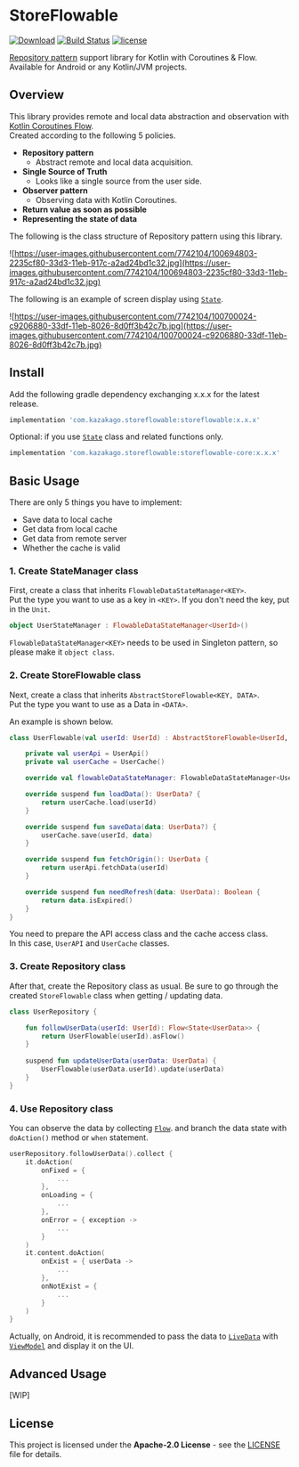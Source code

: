 # StoreFlowable

[![Download](https://api.bintray.com/packages/kazakago/maven/storeflowable/images/download.svg)](https://bintray.com/kazakago/maven/storeflowable/_latestVersion)
[![Build Status](https://app.bitrise.io/app/ab3f1be16f6a6b8b/status.svg?token=XFKB2sqF4-hFdTIyzpganQ&branch=master)](https://app.bitrise.io/app/ab3f1be16f6a6b8b)
[![license](https://img.shields.io/github/license/kazakago/storeflowable.svg)](LICENSE)

[Repository pattern](https://msdn.microsoft.com/en-us/library/ff649690.aspx) support library for Kotlin with Coroutines &amp; Flow.  
Available for Android or any Kotlin/JVM projects.  

## Overview

This library provides remote and local data abstraction and observation with [Kotlin Coroutines Flow](https://kotlin.github.io/kotlinx.coroutines/kotlinx-coroutines-core/kotlinx.coroutines.flow/-flow/).  
Created according to the following 5 policies.  

- **Repository pattern**
    - Abstract remote and local data acquisition.
- **Single Source of Truth**
    - Looks like a single source from the user side.
- **Observer pattern**
    - Observing data with Kotlin Coroutines.
- **Return value as soon as possible**
- **Representing the state of data**

The following is the class structure of Repository pattern using this library.  

![https://user-images.githubusercontent.com/7742104/100694803-2235cf80-33d3-11eb-917c-a2ad24bd1c32.jpg](https://user-images.githubusercontent.com/7742104/100694803-2235cf80-33d3-11eb-917c-a2ad24bd1c32.jpg)

The following is an example of screen display using [`State`](https://github.com/KazaKago/StoreFlowable/blob/master/library-core/src/main/java/com/kazakago/storeflowable/core/State.kt).

![https://user-images.githubusercontent.com/7742104/100700024-c9206880-33df-11eb-8026-8d0ff3b42c7b.jpg](https://user-images.githubusercontent.com/7742104/100700024-c9206880-33df-11eb-8026-8d0ff3b42c7b.jpg)

## Install

Add the following gradle dependency exchanging x.x.x for the latest release.  

```groovy
implementation 'com.kazakago.storeflowable:storeflowable:x.x.x'
```

Optional: if you use [`State`](library-core/src/main/java/com/kazakago/storeflowable/core/State.kt) class and related functions only.
```groovy
implementation 'com.kazakago.storeflowable:storeflowable-core:x.x.x'
```

## Basic Usage

There are only 5 things you have to implement:

- Save data to local cache
- Get data from local cache
- Get data from remote server
- Whether the cache is valid

### 1. Create StateManager class

First, create a class that inherits `FlowableDataStateManager<KEY>`.  
Put the type you want to use as a key in `<KEY>`. If you don't need the key, put in the `Unit`.

```kotlin
object UserStateManager : FlowableDataStateManager<UserId>()
```

`FlowableDataStateManager<KEY>` needs to be used in Singleton pattern, so please make it `object class`.  

### 2. Create StoreFlowable class

Next, create a class that inherits `AbstractStoreFlowable<KEY, DATA>`.  
Put the type you want to use as a Data in `<DATA>`.  

An example is shown below.  

```kotlin
class UserFlowable(val userId: UserId) : AbstractStoreFlowable<UserId, UserData>(userId) {

    private val userApi = UserApi()
    private val userCache = UserCache()

    override val flowableDataStateManager: FlowableDataStateManager<UserId> = UserStateManager

    override suspend fun loadData(): UserData? {
        return userCache.load(userId)
    }

    override suspend fun saveData(data: UserData?) {
        userCache.save(userId, data)
    }

    override suspend fun fetchOrigin(): UserData {
        return userApi.fetchData(userId)
    }

    override suspend fun needRefresh(data: UserData): Boolean {
        return data.isExpired()
    }
}
```

You need to prepare the API access class and the cache access class.  
In this case, `UserAPI` and `UserCache` classes.  

### 3. Create Repository class

After that, create the Repository class as usual.
Be sure to go through the created `StoreFlowable` class when getting / updating data.


```kotlin
class UserRepository {

    fun followUserData(userId: UserId): Flow<State<UserData>> {
        return UserFlowable(userId).asFlow()
    }
    
    suspend fun updateUserData(userData: UserData) {
        UserFlowable(userData.userId).update(userData)
    }
}
```

### 4. Use Repository class

You can observe the data by collecting [`Flow`](https://kotlin.github.io/kotlinx.coroutines/kotlinx-coroutines-core/kotlinx.coroutines.flow/-flow/).
and branch the data state with `doAction()` method or `when` statement.

```kotlin
userRepository.followUserData().collect {
    it.doAction(
        onFixed = {
            ...
        },
        onLoading = {
            ...
        },
        onError = { exception ->
            ...
        }
    )
    it.content.doAction(
        onExist = { userData ->
            ...
        },
        onNotExist = {
            ...
        }
    )
}
```
Actually, on Android, it is recommended to pass the data to [`LiveData`](https://developer.android.com/topic/libraries/architecture/livedata) with [`ViewModel`](https://developer.android.com/topic/libraries/architecture/viewmodel) and display it on the UI.

## Advanced Usage

[WIP]

## License

This project is licensed under the **Apache-2.0 License** - see the [LICENSE](LICENSE) file for details.
